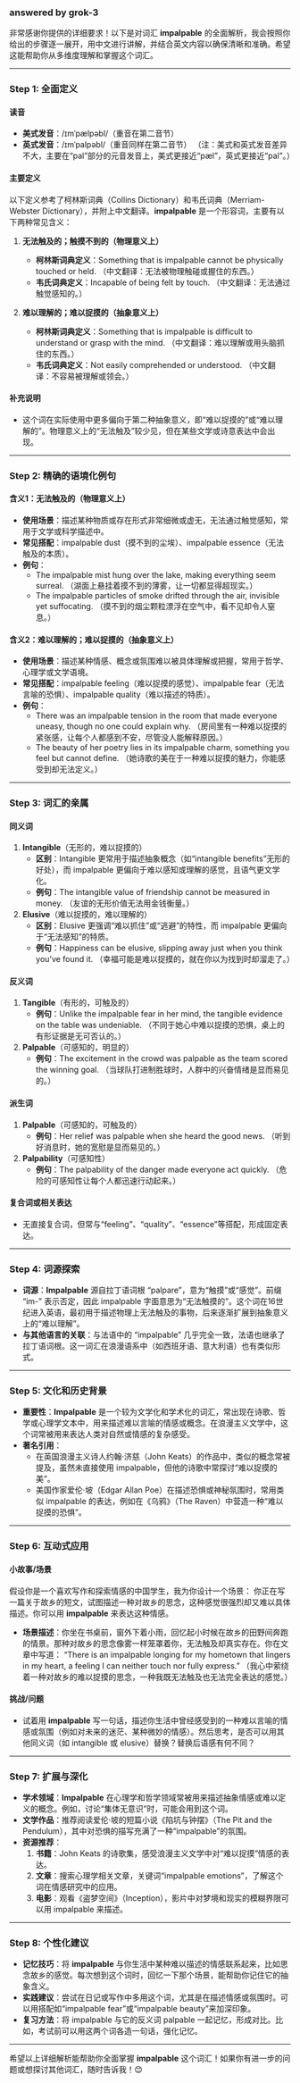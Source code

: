 ### answered by grok-3
非常感谢你提供的详细要求！以下是对词汇 **impalpable** 的全面解析，我会按照你给出的步骤逐一展开，用中文进行讲解，并结合英文内容以确保清晰和准确。希望这能帮助你从多维度理解和掌握这个词汇。

---

### **Step 1: 全面定义**

#### **读音**
- **美式发音**：/ɪmˈpælpəbl/（重音在第二音节）
- **英式发音**：/ɪmˈpalpəbl/（重音同样在第二音节）
  （注：美式和英式发音差异不大，主要在“pal”部分的元音发音上，美式更接近“pæl”，英式更接近“pal”。）

#### **主要定义**
以下定义参考了柯林斯词典（Collins Dictionary）和韦氏词典（Merriam-Webster Dictionary），并附上中文翻译。**impalpable** 是一个形容词，主要有以下两种常见含义：

1. **无法触及的；触摸不到的（物理意义上）**
   - **柯林斯词典定义**：Something that is impalpable cannot be physically touched or held.
     （中文翻译：无法被物理触碰或握住的东西。）
   - **韦氏词典定义**：Incapable of being felt by touch.
     （中文翻译：无法通过触觉感知的。）

2. **难以理解的；难以捉摸的（抽象意义上）**
   - **柯林斯词典定义**：Something that is impalpable is difficult to understand or grasp with the mind.
     （中文翻译：难以理解或用头脑抓住的东西。）
   - **韦氏词典定义**：Not easily comprehended or understood.
     （中文翻译：不容易被理解或领会。）

#### **补充说明**
- 这个词在实际使用中更多偏向于第二种抽象意义，即“难以捉摸的”或“难以理解的”。物理意义上的“无法触及”较少见，但在某些文学或诗意表达中会出现。

---

### **Step 2: 精确的语境化例句**

#### **含义1：无法触及的（物理意义上）**
- **使用场景**：描述某种物质或存在形式非常细微或虚无，无法通过触觉感知，常用于文学或科学描述中。
- **常见搭配**：impalpable dust（摸不到的尘埃）、impalpable essence（无法触及的本质）。
- **例句**：
  - The impalpable mist hung over the lake, making everything seem surreal.
    （湖面上悬挂着摸不到的薄雾，让一切都显得超现实。）
  - The impalpable particles of smoke drifted through the air, invisible yet suffocating.
    （摸不到的烟尘颗粒漂浮在空气中，看不见却令人窒息。）

#### **含义2：难以理解的；难以捉摸的（抽象意义上）**
- **使用场景**：描述某种情感、概念或氛围难以被具体理解或把握，常用于哲学、心理学或文学语境。
- **常见搭配**：impalpable feeling（难以捉摸的感觉）、impalpable fear（无法言喻的恐惧）、impalpable quality（难以描述的特质）。
- **例句**：
  - There was an impalpable tension in the room that made everyone uneasy, though no one could explain why.
    （房间里有一种难以捉摸的紧张感，让每个人都感到不安，尽管没人能解释原因。）
  - The beauty of her poetry lies in its impalpable charm, something you feel but cannot define.
    （她诗歌的美在于一种难以捉摸的魅力，你能感受到却无法定义。）

---

### **Step 3: 词汇的亲属**

#### **同义词**
1. **Intangible**（无形的，难以捉摸的）
   - **区别**：Intangible 更常用于描述抽象概念（如“intangible benefits”无形的好处），而 impalpable 更偏向于难以感知或理解的感觉，且语气更文学化。
   - **例句**：The intangible value of friendship cannot be measured in money.
     （友谊的无形价值无法用金钱衡量。）
2. **Elusive**（难以捉摸的，难以理解的）
   - **区别**：Elusive 更强调“难以抓住”或“逃避”的特性，而 impalpable 更偏向于“无法感知”的特质。
   - **例句**：Happiness can be elusive, slipping away just when you think you’ve found it.
     （幸福可能是难以捉摸的，就在你以为找到时却溜走了。）

#### **反义词**
1. **Tangible**（有形的，可触及的）
   - **例句**：Unlike the impalpable fear in her mind, the tangible evidence on the table was undeniable.
     （不同于她心中难以捉摸的恐惧，桌上的有形证据是无可否认的。）
2. **Palpable**（可感知的，明显的）
   - **例句**：The excitement in the crowd was palpable as the team scored the winning goal.
     （当球队打进制胜球时，人群中的兴奋情绪是显而易见的。）

#### **派生词**
1. **Palpable**（可感知的，可触及的）
   - **例句**：Her relief was palpable when she heard the good news.
     （听到好消息时，她的宽慰是显而易见的。）
2. **Palpability**（可感知性）
   - **例句**：The palpability of the danger made everyone act quickly.
     （危险的可感知性让每个人都迅速行动起来。）

#### **复合词或相关表达**
- 无直接复合词，但常与“feeling”、“quality”、“essence”等搭配，形成固定表达。

---

### **Step 4: 词源探索**

- **词源**：**Impalpable** 源自拉丁语词根 “palpare”，意为“触摸”或“感觉”。前缀 “im-” 表示否定，因此 impalpable 字面意思为“无法触摸的”。这个词在16世纪进入英语，最初用于描述物理上无法触及的事物，后来逐渐扩展到抽象意义上的“难以理解”。
- **与其他语言的关联**：与法语中的 “impalpable” 几乎完全一致，法语也继承了拉丁语词根。这一词汇在浪漫语系中（如西班牙语、意大利语）也有类似形式。

---

### **Step 5: 文化和历史背景**

- **重要性**：**Impalpable** 是一个较为文学化和学术化的词汇，常出现在诗歌、哲学或心理学文本中，用来描述难以言喻的情感或概念。在浪漫主义文学中，这个词常被用来表达人类对自然或情感的复杂感受。
- **著名引用**：
  - 在英国浪漫主义诗人约翰·济慈（John Keats）的作品中，类似的概念常被提及，虽然未直接使用 impalpable，但他的诗歌中常探讨“难以捉摸的美”。
  - 美国作家爱伦·坡（Edgar Allan Poe）在描述恐惧或神秘氛围时，常用类似 impalpable 的表达，例如在《乌鸦》（The Raven）中营造一种“难以捉摸的恐惧”。

---

### **Step 6: 互动式应用**

#### **小故事/场景**
假设你是一个喜欢写作和探索情感的中国学生，我为你设计一个场景：
你正在写一篇关于故乡的短文，试图描述一种对故乡的思念，这种感觉很强烈却又难以具体描述。你可以用 **impalpable** 来表达这种情感。
- **场景描述**：你坐在书桌前，窗外下着小雨，回忆起小时候在故乡的田野间奔跑的情景。那种对故乡的思念像雾一样笼罩着你，无法触及却真实存在。你在文章中写道：
  “There is an impalpable longing for my hometown that lingers in my heart, a feeling I can neither touch nor fully express.”
  （我心中萦绕着一种对故乡的难以捉摸的思念，一种我既无法触及也无法完全表达的感觉。）

#### **挑战/问题**
- 试着用 **impalpable** 写一句话，描述你生活中曾经感受到的一种难以言喻的情感或氛围（例如对未来的迷茫、某种微妙的情感）。然后思考，是否可以用其他同义词（如 intangible 或 elusive）替换？替换后语感有何不同？

---

### **Step 7: 扩展与深化**

- **学术领域**：**Impalpable** 在心理学和哲学领域常被用来描述抽象情感或难以定义的概念。例如，讨论“集体无意识”时，可能会用到这个词。
- **文学作品**：推荐阅读爱伦·坡的短篇小说《陷坑与钟摆》（The Pit and the Pendulum），其中对恐惧的描写充满了一种“impalpable”的氛围。
- **资源推荐**：
  1. **书籍**：John Keats 的诗歌集，感受浪漫主义文学中对“难以捉摸”情感的表达。
  2. **文章**：搜索心理学相关文章，关键词“impalpable emotions”，了解这个词在情感研究中的应用。
  3. **电影**：观看《盗梦空间》（Inception），影片中对梦境和现实的模糊界限可以用 impalpable 来描述。

---

### **Step 8: 个性化建议**

- **记忆技巧**：将 **impalpable** 与你生活中某种难以描述的情感联系起来，比如思念故乡的感觉。每次想到这个词时，回忆一下那个场景，能帮助你记住它的抽象含义。
- **实践建议**：尝试在日记或写作中多用这个词，尤其是在描述情感或氛围时。可以用搭配如“impalpable fear”或“impalpable beauty”来加深印象。
- **复习方法**：将 impalpable 与它的反义词 palpable 一起记忆，形成对比。比如，考试前可以用这两个词各造一句话，强化记忆。

---

希望以上详细解析能帮助你全面掌握 **impalpable** 这个词汇！如果你有进一步的问题或想探讨其他词汇，随时告诉我！😊